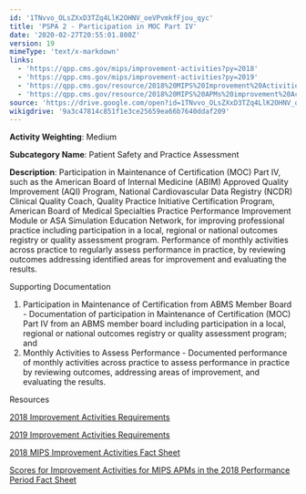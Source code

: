 ```yaml
---
id: '1TNvvo_OLsZXxD3TZq4LlK2OHNV_oeVPvmkfFjou_qyc'
title: 'PSPA 2 - Participation in MOC Part IV'
date: '2020-02-27T20:55:01.800Z'
version: 19
mimeType: 'text/x-markdown'
links:
  - 'https://qpp.cms.gov/mips/improvement-activities?py=2018'
  - 'https://qpp.cms.gov/mips/improvement-activities?py=2019'
  - 'https://qpp.cms.gov/resource/2018%20MIPS%20Improvement%20Activities%20Fact%20Sheet'
  - 'https://qpp.cms.gov/resource/2018%20MIPS%20APMs%20improvement%20Activities%20scores%20fact%20sheet'
source: 'https://drive.google.com/open?id=1TNvvo_OLsZXxD3TZq4LlK2OHNV_oeVPvmkfFjou_qyc'
wikigdrive: '9a3c47814c851f1e3ce25659ea66b7640ddaf209'
---
```

**Activity Weighting**: Medium

**Subcategory Name**: Patient Safety and Practice Assessment

**Description**: Participation in Maintenance of Certification (MOC) Part IV, such as the American Board of Internal Medicine (ABIM) Approved Quality Improvement (AQI) Program, National Cardiovascular Data Registry (NCDR) Clinical Quality Coach, Quality Practice Initiative Certification Program, American Board of Medical Specialties Practice Performance Improvement Module or ASA Simulation Education Network, for improving professional practice including participation in a local, regional or national outcomes registry or quality assessment program. Performance of monthly activities across practice to regularly assess performance in practice, by reviewing outcomes addressing identified areas for improvement and evaluating the results.

Supporting Documentation

1. Participation in Maintenance of Certification from ABMS Member Board - Documentation of participation in Maintenance of Certification (MOC) Part IV from an ABMS member board including participation in a local, regional or national outcomes registry or quality assessment program; and
2. Monthly Activities to Assess Performance - Documented performance of monthly activities across practice to assess performance in practice by reviewing outcomes, addressing areas of improvement, and evaluating the results.

Resources

[2018 Improvement Activities Requirements](https://qpp.cms.gov/mips/improvement-activities?py=2018)

[2019 Improvement Activities Requirements](https://qpp.cms.gov/mips/improvement-activities?py=2019)

[2018 MIPS Improvement Activities Fact Sheet](https://qpp.cms.gov/resource/2018%20MIPS%20Improvement%20Activities%20Fact%20Sheet)

[Scores for Improvement Activities for MIPS APMs in the 2018 Performance Period Fact Sheet](https://qpp.cms.gov/resource/2018%20MIPS%20APMs%20improvement%20Activities%20scores%20fact%20sheet)
